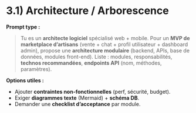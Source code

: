 # 3.1) Architecture / Arborescence

**Prompt type :**
> Tu es un **architecte logiciel** spécialisé web + mobile. Pour un **MVP de marketplace d’artisans** (vente + chat + profil utilisateur + dashboard admin), propose une **architecture modulaire** (backend, APIs, base de données, modules front-end). Liste : modules, responsabilités, **technos recommandées**, **endpoints API** (nom, méthodes, paramètres).

**Options utiles :**
- Ajouter **contraintes non-fonctionnelles** (perf, sécurité, budget).
- Exiger **diagrammes texte** (Mermaid) + **schéma DB**.
- Demander une **checklist d’acceptance** par module.
